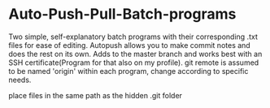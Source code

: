 # Auto-Push-Pull-Batch-programs
Two simple, self-explanatory batch programs with their corresponding .txt files for ease of editing. Autopush allows you to make commit notes and does the rest on its own. Adds to the master branch and works best with an SSH certificate(Program for that also on my profile). git remote is assumed to be named 'origin' within each program, change according to specific needs.

place files in the same path as the hidden .git folder
